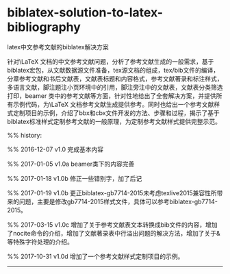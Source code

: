 # biblatex-solution-to-latex-bibliography

latex中文参考文献的biblatex解决方案

针对\LaTeX 文档的中文参考文献问题，分析了参考文献生成的一般需求，基于biblatex宏包，从文献数据源文件准备，tex源文档的组成，tex/bib文件的编译，分章参考文献和书后文献表，文献表标题和内容格式，参考文献著录和标注样式，多语言文献，脚注题注小页环境中的引用，脚注旁注中的文献表，文献表分类筛选打印，beamer 类中的参考文献等方面，针对性地给出了全套解决方案，并提供所有示例代码，为\LaTeX 文档参考文献生成提供参考。同时也给出一个参考文献样式定制项目的示例，介绍了bbx和cbx文件开发的方法、步骤和过程，揭示了基于biblatex标准样式定制参考文献的一般原理，为定制参考文献样式提供完整示范。

%% history:

%% 2016-12-07 v1.0  完成基本内容

%% 2017-01-05 v1.0a beamer类下的内容完善

%% 2017-01-18 v1.0b 修正一些错别字，加了后记

%% 2017-01-19 v1.0b 更正biblatex-gb7714-2015未考虑texlive2015兼容性所带来的问题，主要是修改gb7714-2015样式文件，具体可以参考biblatex-gb7714-2015。

%% 2017-03-15 v1.0c 增加了关于参考文献表文本转换成bib文件的内容，增加了nocite命令的介绍，增加了文献著录表中行溢出问题的解决方法，增加了关于&等特殊字符处理的介绍。

%% 2017-10-31 v1.0d 增加了一个参考文献样式定制项目的示例。

---------------------------------------------------------------

